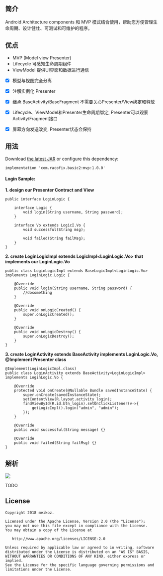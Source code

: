 ## 简介
Android Architecture components 和 MVP 模式结合使用，帮助您方便管理生命周期、设计健壮、可测试和可维护的程序。

## 优点
- MVP (Model view Presenter) 
- Lifecycle 可感知生命周期组件
- ViewModel 提供UI界面和数据进行通信

- [x] 模型与视图完全分离
- [x] 注解实例化 Presenter
- [x] 继承 BaseActivity/BaseFragment 不需要关心Presenter/View绑定和释放
- [x] Lifecycle、ViewModel和Presenter生命周期绑定, Presenter可以观察Activity/Fragment接口
- [x] 屏幕方向发送改变, Presenter状态会保持


## 用法
Download [the latest JAR](https://github.com/meikoz/Basic/tree/master/basics/mvp) or configure this dependency:
```
implementation 'com.racofix.basic2:mvp:1.0.0'
```

#### Login Sample:
**1. design our Presenter Contract and View**
```
public interface LoginLogic {

    interface Logic {
        void login(String username, String password);
    }

    interface Vo extends LogicI.Vo {
        void successful(String msg);

        void failed(String failMsg);
    }
}
```

**2. create LoginLogicImpl extends LogicImpl<LoginLogic.Vo> that implements our LoginLogic.Vo**
```
public class LoginLogicImpl extends BaseLogicImpl<LoginLogic.Vo> implements LoginLogic.Logic {

    @Override
    public void login(String username, String password) {
        //dosomething
    }

    @Override
    public void onLogicCreated() {
        super.onLogicCreated();
    }

    @Override
    public void onLogicDestroy() {
        super.onLogicDestroy();
    }
}
```

**3. create LoginActivity extends BaseActivity<LoginLogicImpl> implements LoginLogic.Vo, @Implement Presenter class**
```
@Implement(LoginLogicImpl.class)
public class LoginActivity extends BaseActivity<LoginLogicImpl> implements LoginLogic.Vo {

    @Override
    protected void onCreate(@Nullable Bundle savedInstanceState) {
        super.onCreate(savedInstanceState);
        setContentView(R.layout.activity_login);
        findViewById(R.id.btn_login).setOnClickListener(v->{
            getLogicImpl().login("admin", "admin");
        });
    }

    @Override
    public void successful(String message) {}

    @Override
    public void failed(String failMsg) {}
}
```


## 解析
![](https://upload-images.jianshu.io/upload_images/893513-071dc47f4a67d508.png?imageMogr2/auto-orient/strip%7CimageView2/2/w/1240)

TODO


## License
```
Copyright 2018 meikoz.

Licensed under the Apache License, Version 2.0 (the "License");
you may not use this file except in compliance with the License.
You may obtain a copy of the License at

   http://www.apache.org/licenses/LICENSE-2.0

Unless required by applicable law or agreed to in writing, software
distributed under the License is distributed on an "AS IS" BASIS,
WITHOUT WARRANTIES OR CONDITIONS OF ANY KIND, either express or implied.
See the License for the specific language governing permissions and
limitations under the License.
```



